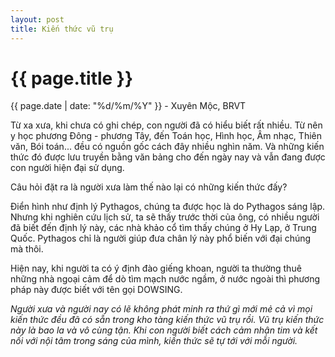 ```yaml
---
layout: post
title: Kiến thức vũ trụ
---
```


{{ page.title }}
================
<p class="meta">{{ page.date | date: "%d/%m/%Y" }} - Xuyên Mộc, BRVT</p>

Từ xa xưa, khi chưa có ghi chép, con người đã có hiểu biết rất nhiều. Từ nên y học phương Đông - phương Tây, đến Toán học, Hình học, Âm nhạc, Thiên văn, Bói toán... đều có nguồn gốc cách đây nhiều nghìn năm. Và những kiến thức đó được lưu truyền bằng văn bảng cho đến ngày nay và vẫn đang được con người hiện đại sử dụng. 

Câu hỏi đặt ra là người xưa làm thế nào lại có những kiến thức đấy? 

Điển hình như định lý Pythagos, chúng ta được học là do Pythagos sáng lập. Nhưng khi nghiên cứu lịch sử, ta sẽ thấy trước thời của ông, có nhiều người đã biết đến định lý này, các nhà khảo cổ tìm thấy chúng ở Hy Lạp, ở Trung Quốc. Pythagos chỉ là người giúp đưa chân lý này phổ biến với đại chúng mà thôi. 

Hiện nay, khi người ta có ý định đào giếng khoan, người ta thường thuê những nhà ngoại cảm để dò tìm mạch nước ngầm, ở nước ngoài thì phương pháp này được biết với tên gọi DOWSING. 

*Người xưa và người nay có lẽ không phát minh ra thứ gì mới mẻ cả vì mọi kiến thức đều đã có sẵn trong kho tàng kiến thức vũ trụ rồi. Vũ trụ kiến thức này là bao la và vô cùng tận. Khi con người biết cách cảm nhận tim và kết nối với nội tâm trong sáng của mình, kiến thức sẽ tự tới với mỗi người.*
